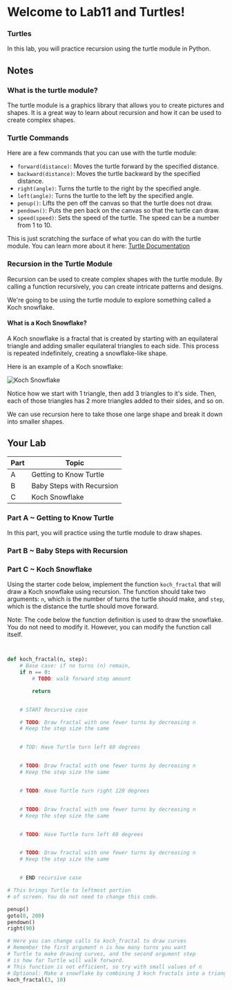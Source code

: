 # Welcome to Lab11 and Turtles!

### Turtles
In this lab, you will practice recursion using the turtle module in Python.

## Notes

### What is the turtle module?
The turtle module is a graphics library that allows you to create pictures and shapes. It is a great way to learn about recursion and how it can be used to create complex shapes.

### Turtle Commands
Here are a few commands that you can use with the turtle module:
- `forward(distance)`: Moves the turtle forward by the specified distance.
- `backward(distance)`: Moves the turtle backward by the specified distance.
- `right(angle)`: Turns the turtle to the right by the specified angle.
- `left(angle)`: Turns the turtle to the left by the specified angle.
- `penup()`: Lifts the pen off the canvas so that the turtle does not draw.
- `pendown()`: Puts the pen back on the canvas so that the turtle can draw.
- `speed(speed)`: Sets the speed of the turtle. The speed can be a number from 1 to 10.

This is just scratching the surface of what you can do with the turtle module. You can learn more about it here: [Turtle Documentation](https://docs.python.org/3/library/turtle.html)

### Recursion in the Turtle Module
Recursion can be used to create complex shapes with the turtle module. By calling a function recursively, you can create intricate patterns and designs.

We're going to be using the turtle module to explore something called a Koch snowflake. 

#### What is a Koch Snowflake?
A Koch snowflake is a fractal that is created by starting with an equilateral triangle and adding smaller equilateral triangles to each side. This process is repeated indefinitely, creating a snowflake-like shape.

Here is an example of a Koch snowflake:

![Koch Snowflake](https://upload.wikimedia.org/wikipedia/commons/thumb/d/d9/KochFlake.svg/1024px-KochFlake.svg.png?20220529063320)

Notice how we start with 1 triangle, then add 3 triangles to it's side. Then, each of those triangles has 2 more triangles added to their sides, and so on.

We can use recursion here to take those one large shape and break it down into smaller shapes.

## Your Lab

|Part | Topic |
| --- | --- |
|A | Getting to Know Turtle|
|B | Baby Steps with Recursion|
|C | Koch Snowflake|

### Part A ~ **Getting to Know Turtle**

In this part, you will practice using the turtle module to draw shapes.

### Part B ~ **Baby Steps with Recursion**


### Part C ~ **Koch Snowflake**

Using the starter code below, implement the function `koch_fractal` that will draw a Koch snowflake using recursion. The function should take two arguments: `n`, which is the number of turns the turtle should make, and `step`, which is the distance the turtle should move forward.

Note: The code below the function definition is used to draw the snowflake. You do not need to modify it. However, you can modify the function call itself.

```python


def koch_fractal(n, step):
    # Base case: if no turns (n) remain,
    if n == 0:
        # TODO: walk forward step amount

        return


    # START Recursive case

    # TODO: Draw fractal with one fewer turns by decreasing n
    # Keep the step size the same


    # TOD: Have Turtle turn left 60 degrees


    # TODO: Draw fractal with one fewer turns by decreasing n
    # Keep the step size the same


    # TODO: Have Turtle turn right 120 degrees


    # TODO: Draw fractal with one fewer turns by decreasing n
    # Keep the step size the same


    # TODO: Have Turtle turn left 60 degrees


    # TODO: Draw fractal with one fewer turns by decreasing n
    # Keep the step size the same


    # END recursive case

# This brings Turtle to leftmost portion
# of screen. You do not need to change this code.

penup()
goto(0, 200)
pendown()
right(90)

# Here you can change calls to koch_fractal to draw curves
# Remember the first argument n is how many turns you want
# Turtle to make drawing curves, and the second argument step
# is how far Turtle will walk forward.
# This function is not efficient, so try with small values of n
# Optional: Make a snowflake by combining 3 koch fractals into a triangle
koch_fractal(3, 10)
```